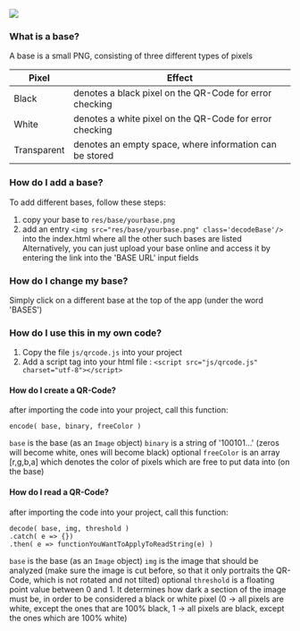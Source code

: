 ![](https://i.imgur.com/clITFAl.jpg)

### What is a base?
A base is a small PNG, consisting of three different types of pixels


| Pixel			| Effect													|
| ------------- | --------------------------------------------------------- |
| Black			| denotes a black pixel on the QR-Code for error checking	|
| White			| denotes a white pixel on the QR-Code for error checking	|
| Transparent	| denotes an empty space, where information can be stored	|

### How do I add a base?
To add different bases, follow these steps:
1. copy your base to ```res/base/yourbase.png```
2. add an entry ```<img src="res/base/yourbase.png" class='decodeBase'/>``` into the index.html where all the other such bases are listed
Alternatively, you can just upload your base online and access it by entering the link into the 'BASE URL' input fields

### How do I change my base?
Simply click on a different base at the top of the app (under the word 'BASES')

### How do I use this in my own code?
1. Copy the file ```js/qrcode.js``` into your project
2. Add a script tag into your html file : ```<script src="js/qrcode.js" charset="utf-8"></script>```

#### How do I create a QR-Code?
after importing the code into your project, call this function:
```
encode( base, binary, freeColor )
```
```base``` is the base (as an ```Image``` object)
```binary``` is a string of '100101...' (zeros will become white, ones will become black)
optional ```freeColor``` is an array [r,g,b,a] which denotes the color of pixels which are free to put data into (on the base)

#### How do I read a QR-Code?
after importing the code into your project, call this function:
```
decode( base, img, threshold )
.catch( e => {})
.then( e => functionYouWantToApplyToReadString(e) )
```
```base``` is the base (as an ```Image``` object)
```img``` is the image that should be analyzed (make sure the image is cut before, so that it only portraits the QR-Code, which is not rotated and not tilted)
optional ```threshold``` is a floating point value between 0 and 1. It determines how dark a section of the image must be, in order to be considered a black or white pixel (0 -> all pixels are white, except the ones that are 100% black, 1 -> all pixels are black, except the ones which are 100% white)
